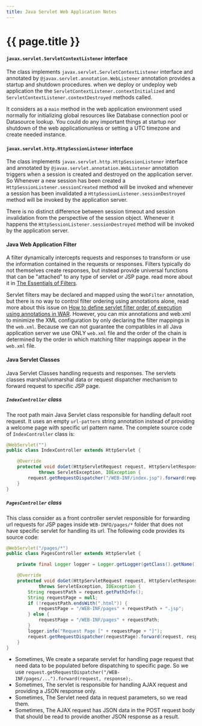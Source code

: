 ```yaml
---
title: Java Servlet Web Application Notes
---
```

# {{ page.title }}


#### `javax.servlet.ServletContextListener` interface

The class implements `javax.servlet.ServletContextListener` interface
and annotated by `@javax.servlet.annotation.WebListener` annotation provides a startup and shutdown procedures.
when we deploy or undeploy web application
the the `ServletContextListener.contextInitialized` and `ServletContextListener.contextDestroyed` methods called.

It considers as a `main` method in the web application environment used normally for initializing global resources
like Database connection pool or Datasource lookup.
You could do any important things at startup nor shutdown of the web applicationunless or
setting a UTC timezone and create needed instance.

#### `javax.servlet.http.HttpSessionListener` interface

The class implements `javax.servlet.http.HttpSessionListener` interface
and annotated by `@javax.servlet.annotation.WebListener` annotation triggers when a session is created and destroyed
on the application server. So Whenever a new session has been created a `HttpSessionListener.sessionCreated` method will be
invoked and whenever a session has been invalidated a `HttpSessionListener.sessionDestroyed` method will be invoked
by the application server.

There is no distinct difference between session timeout and session invalidation from the perspective of the session object.
Whenever it happens the `HttpSessionListener.sessionDestroyed` method will be invoked by the application server.

#### Java Web Application Filter

A filter dynamically intercepts requests and responses to transform or use the information contained in the requests
or responses. Filters typically do not themselves create responses, but instead provide universal functions
that can be "attached" to any type of servlet or JSP page.
read more about it in [The Essentials of Filters](http://www.oracle.com/technetwork/java/filters-137243.html "The Essentials of Java Web Filters").

Servlet filters may be declared and mapped using the `WebFilter` annotation, but there is no way to control filter
ordering using annotations alone, read more about this issue on
[How to define servlet filter order of execution using annotations in WAR](https://stackoverflow.com/questions/6560969/how-to-define-servlet-filter-order-of-execution-using-annotations-in-war "How to define servlet filter order of execution using annotations in WAR"). However, you can mix annotations and web.xml to minimize the XML configuration
by only declaring the filter mappings in the `web.xml`. Because we can not guarantee the compatibles
in all Java application server we use ONLY `web.xml` file and the order of the chain is determined
by the order in which matching filter mappings appear in the `web.xml` file.

#### Java Servlet Classes

Java Servlet Classes handling requests and responses.
The servlets classes marshal/unmarshal data or request dispatcher mechanism
to forward request to specific JSP page.

##### `IndexController` class

The root path main Java Servlet class responsible for handling default root request.
It uses an empty `url-pattern` string annotation instead of providing a welcome page with specific url pattern name.
The complete source code of `IndexController` class is:

```java
@WebServlet("")
public class IndexController extends HttpServlet {

    @Override
    protected void doGet(HttpServletRequest request, HttpServletResponse response)
            throws ServletException, IOException {
        request.getRequestDispatcher("/WEB-INF/index.jsp").forward(request, response);
    }
}
```

##### `PagesController` class

This class consider as a front controller servlet responsible for forwarding url requests for JSP pages inside
`WEB-INFO/pages/*` folder that does not have specific servlet for handling its url.
The following code provides its source code:

```java
@WebServlet("/pages/*")
public class PagesController extends HttpServlet {

    private final Logger logger = Logger.getLogger(getClass().getName());

    @Override
    protected void doGet(HttpServletRequest request, HttpServletResponse response)
            throws ServletException, IOException {
        String requestPath = request.getPathInfo();
        String requestPage = null;
        if (!requestPath.endsWith(".html")) {
            requestPage = "/WEB-INF/pages" + requestPath + ".jsp";
        } else {
            requestPage = "/WEB-INF/pages" + requestPath;
        }
        logger.info("Request Page [" + requestPage + "]");
        request.getRequestDispatcher(requestPage).forward(request, response);
    }
}
```

*   Sometimes, We create a separate servlet for handling page request that need data to be populated before dispatching
to specific page. So we use `request.getRequestDispatcher("/WEB-INF/pages/...").forward(request, response);`.
*   Sometimes, The servlet is responsible for handling AJAX request and providing a JSON response only.
*   Sometimes, The Servlet need data in request parameters, so we read them.
*   Sometimes, The AJAX request has JSON data in the POST request body that should be read to provide another
JSON response as a result.
